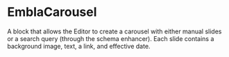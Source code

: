 # EmblaCarousel
A block that allows the Editor to create a carousel with either manual slides or a search query (through the schema enhancer). Each slide contains a background image, text, a link, and effective date.
